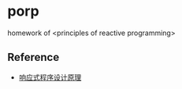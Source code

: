 # porp
homework of &lt;principles of reactive programming>

## Reference
* [响应式程序设计原理](https://www.coursera.org/course/reactive)
